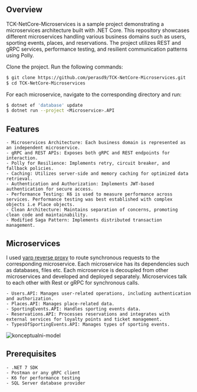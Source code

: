 ## Overview

TCK-NetCore-Microservices is a sample project demonstrating a microservices architecture built with .NET Core.
This repository showcases different microservices handling various business domains such as users, sporting events, places, and reservations.
The project utilizes REST and gRPC services, performance testing, and resilient communication patterns using Polly.

Clone the project.
Run the following commands:

```bash
$ git clone https://github.com/perasd9/TCK-NetCore-Microservices.git
$ cd TCK-NetCore-Microservices
```
For each microservice, navigate to the corresponding directory and run:

```bash
$ dotnet ef 'database' update
$ dotnet run --project <Microservice>.API
```

## Features

    - Microservices Architecture: Each business domain is represented as an independent microservice.
    - gRPC and REST APIs: Exposes both gRPC and REST endpoints for interaction.
    - Polly for Resilience: Implements retry, circuit breaker, and fallback policies.
    - Caching: Utilizes server-side and memory caching for optimized data retrieval.
    - Authentication and Authorization: Implements JWT-based authentication for secure access.
    - Performance Testing: K6 is used to measure performance across services. Performance testing was best established with complex objects i.e Place objects.
    - Clean Architecture: Maintains separation of concerns, promoting clean code and maintainability.
    - Modified Saga Pattern: Implements distributed transaction management.

## Microservices

I used [yarp reverse proxy](https://microsoft.github.io/reverse-proxy/articles/index.html) to route synchronous requests to the corresponding microservice.
Each microservice has its dependencies such as databases, files etc. Each microservice is decoupled from other microservices and developed and deployed separately.
Microservices talk to each other with Rest or gRPC for synchronous calls.

    - Users.API: Manages user-related operations, including authentication and authorization.
    - Places.API: Manages place-related data.
    - SportingEvents.API: Handles sporting events data.
    - Reservations.API: Processes reservations and integrates with external services for loyalty points and ticket management.
    - TypesOfSportingEvents.API: Manages types of sporting events.

![konceptualni-model](https://github.com/user-attachments/assets/0b0388ed-80a1-429e-9ded-daa8eed1c12c)

## Prerequisites

    - .NET 7 SDK
    - Postman or any gRPC client
    - K6 for performance testing
    - SQL Server database provider
